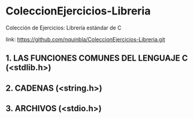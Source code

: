 # ColeccionEjercicios-Libreria
Colección de Ejercicios: Librería estándar de C

link: https://github.com/nquinbla/ColeccionEjercicios-Libreria.git

## 1. LAS FUNCIONES COMUNES DEL LENGUAJE C (<stdlib.h>)

## 2. CADENAS (<string.h>)

## 3. ARCHIVOS (<stdio.h>)

